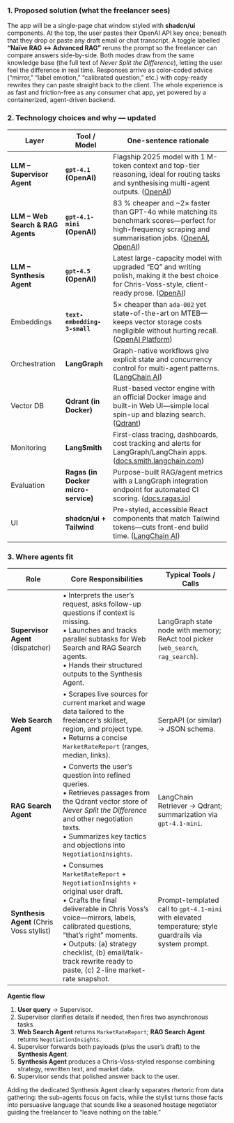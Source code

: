 ### 1. Proposed solution (what the freelancer sees)

The app will be a single-page chat window styled with **shadcn/ui** components.
At the top, the user pastes their OpenAI API key once; beneath that they drop or paste any draft email or chat transcript. A toggle labelled **“Naïve RAG ↔ Advanced RAG”** reruns the prompt so the freelancer can compare answers side-by-side. Both modes draw from the same knowledge base (the full text of *Never Split the Difference*), letting the user feel the difference in real time. Responses arrive as color-coded advice (“mirror,” “label emotion,” “calibrated question,” etc.) with copy-ready rewrites they can paste straight back to the client. The whole experience is as fast and friction-free as any consumer chat app, yet powered by a containerized, agent-driven backend.

### 2. Technology choices and why — **updated**

| Layer                             | Tool / Model                        | One-sentence rationale                                                                                                                                              |
| --------------------------------- | ----------------------------------- | ------------------------------------------------------------------------------------------------------------------------------------------------------------------- |
| **LLM – Supervisor Agent**        | **`gpt-4.1` (OpenAI)**              | Flagship 2025 model with 1 M-token context and top-tier reasoning, ideal for routing tasks and synthesising multi-agent outputs. ([OpenAI][1])                      |
| **LLM – Web Search & RAG Agents** | **`gpt-4.1-mini` (OpenAI)**         | 83 % cheaper and \~2× faster than GPT-4o while matching its benchmark scores—perfect for high-frequency scraping and summarisation jobs. ([OpenAI][1], [OpenAI][2]) |
| **LLM – Synthesis Agent**         | **`gpt-4.5` (OpenAI)**              | Latest large-capacity model with upgraded “EQ” and writing polish, making it the best choice for Chris-Voss-style, client-ready prose. ([OpenAI][3])                |
| Embeddings                        | **`text-embedding-3-small`**        | 5× cheaper than `ada-002` yet state-of-the-art on MTEB—keeps vector storage costs negligible without hurting recall. ([OpenAI Platform][4])                         |
| Orchestration                     | **LangGraph**                       | Graph-native workflows give explicit state and concurrency control for multi-agent patterns. ([LangChain AI][5])                                                    |
| Vector DB                         | **Qdrant (in Docker)**              | Rust-based vector engine with an official Docker image and built-in Web UI—simple local spin-up and blazing search. ([Qdrant][6])                                   |
| Monitoring                        | **LangSmith**                       | First-class tracing, dashboards, cost tracking and alerts for LangGraph/LangChain apps. ([docs.smith.langchain.com][7])                                             |
| Evaluation                        | **Ragas (in Docker micro-service)** | Purpose-built RAG/agent metrics with a LangGraph integration endpoint for automated CI scoring. ([docs.ragas.io][8])                                                |
| UI                                | **shadcn/ui + Tailwind**            | Pre-styled, accessible React components that match Tailwind tokens—cuts front-end build time. ([LangChain AI][5])                                                   |


[1]: https://openai.com/index/gpt-4-1/ "Introducing GPT-4.1 in the API | OpenAI"
[2]: https://openai.com/index/gpt-4-1/?utm_source=chatgpt.com "Introducing GPT-4.1 in the API - OpenAI"
[3]: https://openai.com/index/introducing-gpt-4-5/ "Introducing GPT-4.5 | OpenAI"
[4]: https://platform.openai.com/docs/pricing?utm_source=chatgpt.com "Pricing - OpenAI API"
[5]: https://langchain-ai.github.io/langgraph/?utm_source=chatgpt.com "LangGraph - GitHub Pages"
[6]: https://qdrant.tech/documentation/quickstart/?utm_source=chatgpt.com "Local Quickstart - Qdrant"
[7]: https://docs.smith.langchain.com/?utm_source=chatgpt.com "Get started with LangSmith | 🦜️🛠️ LangSmith"
[8]: https://docs.ragas.io/en/v0.2.7/howtos/integrations/_langgraph_agent_evaluation/?utm_source=chatgpt.com "LangGraph - Ragas"


### 3. Where agents fit 

| Role                                     | Core Responsibilities                                                                                                                                                                                                                                                                                                   | Typical Tools / Calls                                                                                  |
| ---------------------------------------- | ----------------------------------------------------------------------------------------------------------------------------------------------------------------------------------------------------------------------------------------------------------------------------------------------------------------------- | ------------------------------------------------------------------------------------------------------ |
| **Supervisor Agent** (dispatcher)        | • Interprets the user’s request, asks follow-up questions if context is missing.<br>• Launches and tracks parallel subtasks for Web Search and RAG Search agents.<br>• Hands their structured outputs to the Synthesis Agent.                                                                                           | LangGraph state node with memory; ReAct tool picker (`web_search`, `rag_search`).                      |
| **Web Search Agent**                     | • Scrapes live sources for current market and wage data tailored to the freelancer’s skillset, region, and project type.<br>• Returns a concise `MarketRateReport` (ranges, median, links).                                                                                                                             | SerpAPI (or similar) → JSON schema.                                                                    |
| **RAG Search Agent**                     | • Converts the user’s question into refined queries.<br>• Retrieves passages from the Qdrant vector store of *Never Split the Difference* and other negotiation texts.<br>• Summarizes key tactics and objections into `NegotiationInsights`.                                                                           | LangChain Retriever → Qdrant; summarization via `gpt-4.1-mini`.                                        |
| **Synthesis Agent** (Chris Voss stylist) | • Consumes `MarketRateReport` + `NegotiationInsights` + original user draft.<br>• Crafts the final deliverable in Chris Voss’s voice—mirrors, labels, calibrated questions, “that’s right” moments.<br>• Outputs: (a) strategy checklist, (b) email/talk-track rewrite ready to paste, (c) 2-line market-rate snapshot. | Prompt-templated call to `gpt-4.1-mini` with elevated temperature; style guardrails via system prompt. |

**Agentic flow**

1. **User query** → Supervisor.
2. Supervisor clarifies details if needed, then fires two asynchronous tasks.
3. **Web Search Agent** returns `MarketRateReport`; **RAG Search Agent** returns `NegotiationInsights`.
4. Supervisor forwards both payloads (plus the user’s draft) to the **Synthesis Agent**.
5. **Synthesis Agent** produces a Chris-Voss-styled response combining strategy, rewritten text, and market data.
6. Supervisor sends that polished answer back to the user.

Adding the dedicated Synthesis Agent cleanly separates rhetoric from data gathering: the sub-agents focus on facts, while the stylist turns those facts into persuasive language that sounds like a seasoned hostage negotiator guiding the freelancer to “leave nothing on the table.”


[1]: https://openai.com/index/gpt-4-1/?utm_source=chatgpt.com "Introducing GPT-4.1 in the API - OpenAI"
[2]: https://openai.com/index/new-embedding-models-and-api-updates/?utm_source=chatgpt.com "New embedding models and API updates - OpenAI"
[3]: https://langchain-ai.github.io/langgraph/concepts/multi_agent/?utm_source=chatgpt.com "LangGraph Multi-Agent Systems - Overview"
[4]: https://qdrant.tech/documentation/quickstart/?utm_source=chatgpt.com "Local Quickstart - Qdrant"
[5]: https://docs.smith.langchain.com/?utm_source=chatgpt.com "Get started with LangSmith | 🦜️🛠️ LangSmith - LangChain"
[6]: https://docs.ragas.io/en/stable/howtos/integrations/_langgraph_agent_evaluation/ "LangGraph - Ragas"
[7]: https://ui.shadcn.com/docs/installation/manual?utm_source=chatgpt.com "Manual Installation - Shadcn UI"

